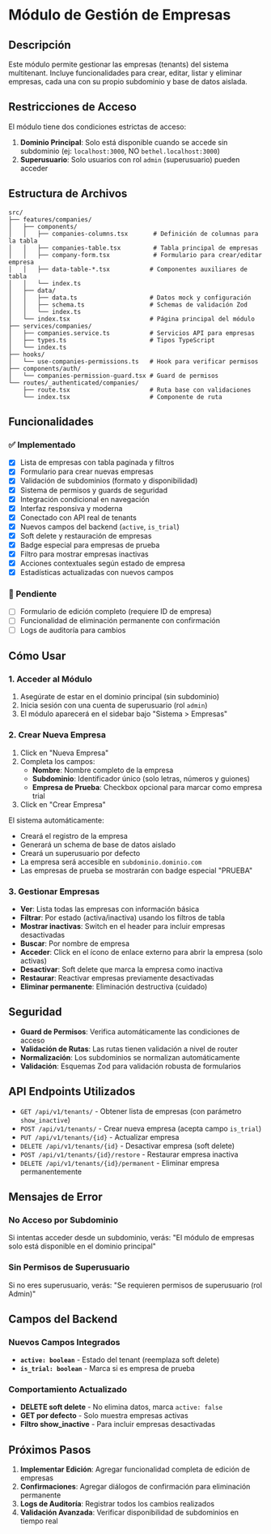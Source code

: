 # Módulo de Gestión de Empresas

## Descripción

Este módulo permite gestionar las empresas (tenants) del sistema multitenant. Incluye funcionalidades para crear, editar, listar y eliminar empresas, cada una con su propio subdominio y base de datos aislada.

## Restricciones de Acceso

El módulo tiene dos condiciones estrictas de acceso:

1. **Dominio Principal**: Solo está disponible cuando se accede sin subdominio (ej: `localhost:3000`, NO `bethel.localhost:3000`)
2. **Superusuario**: Solo usuarios con rol `admin` (superusuario) pueden acceder

## Estructura de Archivos

```
src/
├── features/companies/
│   ├── components/
│   │   ├── companies-columns.tsx       # Definición de columnas para la tabla
│   │   ├── companies-table.tsx         # Tabla principal de empresas
│   │   ├── company-form.tsx            # Formulario para crear/editar empresa
│   │   ├── data-table-*.tsx           # Componentes auxiliares de tabla
│   │   └── index.ts
│   ├── data/
│   │   ├── data.ts                    # Datos mock y configuración
│   │   ├── schema.ts                  # Schemas de validación Zod
│   │   └── index.ts
│   └── index.tsx                      # Página principal del módulo
├── services/companies/
│   ├── companies.service.ts           # Servicios API para empresas
│   ├── types.ts                       # Tipos TypeScript
│   └── index.ts
├── hooks/
│   └── use-companies-permissions.ts   # Hook para verificar permisos
├── components/auth/
│   └── companies-permission-guard.tsx # Guard de permisos
└── routes/_authenticated/companies/
    ├── route.tsx                      # Ruta base con validaciones
    └── index.tsx                      # Componente de ruta
```

## Funcionalidades

### ✅ Implementado
- [x] Lista de empresas con tabla paginada y filtros
- [x] Formulario para crear nuevas empresas
- [x] Validación de subdominios (formato y disponibilidad)
- [x] Sistema de permisos y guards de seguridad
- [x] Integración condicional en navegación
- [x] Interfaz responsiva y moderna
- [x] Conectado con API real de tenants
- [x] Nuevos campos del backend (`active`, `is_trial`)
- [x] Soft delete y restauración de empresas
- [x] Badge especial para empresas de prueba
- [x] Filtro para mostrar empresas inactivas
- [x] Acciones contextuales según estado de empresa
- [x] Estadísticas actualizadas con nuevos campos

### 🚧 Pendiente
- [ ] Formulario de edición completo (requiere ID de empresa)
- [ ] Funcionalidad de eliminación permanente con confirmación
- [ ] Logs de auditoría para cambios

## Cómo Usar

### 1. Acceder al Módulo

1. Asegúrate de estar en el dominio principal (sin subdominio)
2. Inicia sesión con una cuenta de superusuario (rol `admin`)
3. El módulo aparecerá en el sidebar bajo "Sistema > Empresas"

### 2. Crear Nueva Empresa

1. Click en "Nueva Empresa"
2. Completa los campos:
   - **Nombre**: Nombre completo de la empresa
   - **Subdominio**: Identificador único (solo letras, números y guiones)
   - **Empresa de Prueba**: Checkbox opcional para marcar como empresa trial
3. Click en "Crear Empresa"

El sistema automáticamente:
- Creará el registro de la empresa
- Generará un schema de base de datos aislado
- Creará un superusuario por defecto
- La empresa será accesible en `subdominio.dominio.com`
- Las empresas de prueba se mostrarán con badge especial "PRUEBA"

### 3. Gestionar Empresas

- **Ver**: Lista todas las empresas con información básica
- **Filtrar**: Por estado (activa/inactiva) usando los filtros de tabla
- **Mostrar inactivas**: Switch en el header para incluir empresas desactivadas
- **Buscar**: Por nombre de empresa
- **Acceder**: Click en el ícono de enlace externo para abrir la empresa (solo activas)
- **Desactivar**: Soft delete que marca la empresa como inactiva
- **Restaurar**: Reactivar empresas previamente desactivadas
- **Eliminar permanente**: Eliminación destructiva (cuidado)

## Seguridad

- **Guard de Permisos**: Verifica automáticamente las condiciones de acceso
- **Validación de Rutas**: Las rutas tienen validación a nivel de router
- **Normalización**: Los subdominios se normalizan automáticamente
- **Validación**: Esquemas Zod para validación robusta de formularios

## API Endpoints Utilizados

- `GET /api/v1/tenants/` - Obtener lista de empresas (con parámetro `show_inactive`)
- `POST /api/v1/tenants/` - Crear nueva empresa (acepta campo `is_trial`)
- `PUT /api/v1/tenants/{id}` - Actualizar empresa
- `DELETE /api/v1/tenants/{id}` - Desactivar empresa (soft delete)
- `POST /api/v1/tenants/{id}/restore` - Restaurar empresa inactiva
- `DELETE /api/v1/tenants/{id}/permanent` - Eliminar empresa permanentemente

## Mensajes de Error

### No Acceso por Subdominio
Si intentas acceder desde un subdominio, verás:
"El módulo de empresas solo está disponible en el dominio principal"

### Sin Permisos de Superusuario
Si no eres superusuario, verás:
"Se requieren permisos de superusuario (rol Admin)"

## Campos del Backend

### Nuevos Campos Integrados
- **`active: boolean`** - Estado del tenant (reemplaza soft delete)
- **`is_trial: boolean`** - Marca si es empresa de prueba

### Comportamiento Actualizado
- **DELETE soft delete** - No elimina datos, marca `active: false`
- **GET por defecto** - Solo muestra empresas activas
- **Filtro show_inactive** - Para incluir empresas desactivadas

## Próximos Pasos

1. **Implementar Edición**: Agregar funcionalidad completa de edición de empresas
2. **Confirmaciones**: Agregar diálogos de confirmación para eliminación permanente
3. **Logs de Auditoría**: Registrar todos los cambios realizados
4. **Validación Avanzada**: Verificar disponibilidad de subdominios en tiempo real
